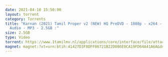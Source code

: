```yaml
---
date: 2021-04-10 15:50:00
layout: torrent
category: Torrents
title: "Karnan (2021) Tamil Proper v2 (NEW) HQ PreDVD - 1080p - x264 - HQ Line
  Audio - MP3 - 2.5GB :"
size: 2.5GB
type: Video
torrent: https://www.1tamilmv.nl/applications/core/interface/file/attachment.php?id=75469
magnet: magnet:?xt=urn:btih:41427D3F8DFF86721B22D086E0CA19FD64A41A6A&dn=www.1TamilMV.nl%20-%20Karnan%20%282021%29%20Tamil%20Proper%20v2%20%28NEW%29%20HQ%20PreDVD%20-%201080p%20-%20x264%20-%20HQ%20Line%20Aud%20-%202.5GB.mkv&tr=udp%3a%2f%2fp4p.arenabg.com%3a1337%2fannounce&tr=http%3a%2f%2fpow7.com%3a80%2fannounce&tr=udp%3a%2f%2ftracker.tiny-vps.com%3a6969%2fannounce&tr=http%3a%2f%2ftracker2.itzmx.com%3a6961%2fannounce&tr=udp%3a%2f%2f151.80.120.114%3a2710%2fannounce&tr=udp%3a%2f%2f9.rarbg.com%3a2880%2fannounce&tr=udp%3a%2f%2f9.rarbg.to%3a2870%2fannounce&tr=udp%3a%2f%2fopen.stealth.si%3a80%2fannounce&tr=udp%3a%2f%2ftracker.leechers-paradise.org%3a6969%2fannounce&tr=udp%3a%2f%2ftracker.opentrackr.org%3a1337%2fannounce&tr=http%3a%2f%2ft.nyaatracker.com%3a80%2fannounce
---
```

